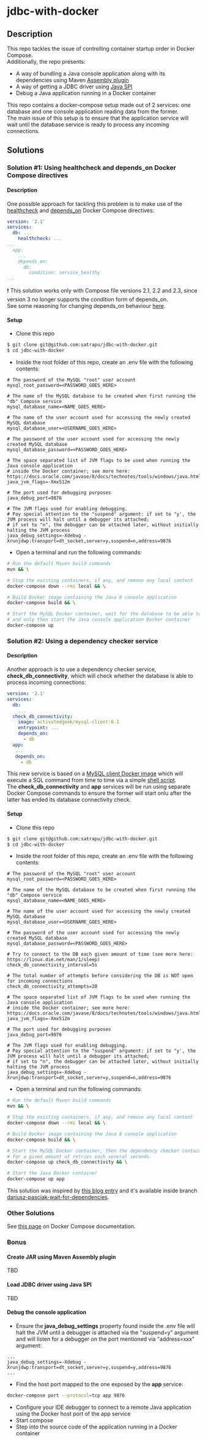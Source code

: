 # jdbc-with-docker  

## Description  
This repo tackles the issue of controlling container startup order in Docker Compose.  
Additionally, the repo presents:
- A way of bundling a Java console application along with its dependencies using Maven [Assembly plugin](http://maven.apache.org/plugins/maven-assembly-plugin/index.html)
- A way of getting a JDBC driver using [Java SPI](https://docs.oracle.com/javase/8/docs/api/java/util/ServiceLoader.html)
- Debug a Java application running in a Docker container

This repo contains a docker-compose setup made out of 2 services: one database and one console application reading data from the former.   
The main issue of this setup is to ensure that the application service will wait until the database service is ready to process any incoming connections.  

## Solutions  
### Solution #1: Using healthcheck and depends_on Docker Compose directives  
#### Description
One possible approach for tackling this problem is to make use of the [healthcheck](https://docs.docker.com/compose/compose-file/compose-file-v2/#healthcheck) and [depends_on](https://docs.docker.com/compose/compose-file/compose-file-v2/#depends_on) Docker Compose directives:  
```yaml
version: '2.1'
services:
  db: ...
    healthcheck: ...
...
  app:
    ...
    depends_on:
      db:
        condition: service_healthy
...
```  

 :exclamation: This solution works only with Compose file versions 2.1, 2.2 and 2.3, since version 3 no longer supports the condition form of depends_on.  
See some reasoning for changing depends_on behaviour [here](https://github.com/docker/compose/issues/4305).

#### Setup  
* Clone this repo 
```bash
$ git clone git@github.com:satrapu/jdbc-with-docker.git
$ cd jdbc-with-docker
```  
* Inside the root folder of this repo, create an .env file with the following contents:
```properties
# The password of the MySQL "root" user account 
mysql_root_password=<PASSWORD_GOES_HERE>

# The name of the MySQL database to be created when first running the "db" Compose service
mysql_database_name=<NAME_GOES_HERE>

# The name of the user account used for accessing the newly created MySQL database
mysql_database_user=<USERNAME_GOES_HERE>

# The password of the user account used for accessing the newly created MySQL database
mysql_database_password=<PASSWORD_GOES_HERE>

# The space separated list of JVM flags to be used when running the Java console application
# inside the Docker container; see more here: https://docs.oracle.com/javase/8/docs/technotes/tools/windows/java.html
java_jvm_flags=-Xmx512m

# The port used for debugging purposes
java_debug_port=9876

# The JVM flags used for enabling debugging.
# Pay special attention to the "suspend" argument: if set to "y', the JVM process will halt until a debugger its attached; 
# if set to "n", the debugger can be attached later, without initially halting the JVM process
java_debug_settings=-Xdebug -Xrunjdwp:transport=dt_socket,server=y,suspend=n,address=9876
``` 
* Open a terminal and run the following commands:  
```bash
# Run the default Maven build commands
mvn && \

# Stop the existing containers, if any, and remove any local content
docker-compose down --rmi local && \

# Build Docker image containing the Java 8 console application
docker-compose build && \

# Start the MySQL Docker container, wait for the database to be able to process incoming connections
# and only then start the Java console application Docker container
docker-compose up
```  

### Solution #2: Using a dependency checker service
#### Description
Another approach is to use a dependency checker service, __check_db_connectivity__, which will check whether the database is able to process incoming connections:
```yaml
version: '2.1'
services:
  db:
    ...
  check_db_connectivity:
    image: activatedgeek/mysql-client:0.1
    entrypoint: ...
    depends_on:
      - db
  app:
   ...
   depends_on:
     - db
```

This new service is based on a [MySQL client Docker image](https://hub.docker.com/r/activatedgeek/mysql-client/) which will execute a SQL command from time to time via a simple [shell script](https://github.com/satrapu/jdbc-with-docker/blob/dariusz-pasciak-wait-for-dependencies/docker-compose.yml#L20).    
The __check_db_connectivity__ and __app__ services will be run using separate Docker Compose commands to ensure the former will start onlu after the latter has ended its database connectivity check.  

#### Setup
* Clone this repo 
```bash
$ git clone git@github.com:satrapu/jdbc-with-docker.git
$ cd jdbc-with-docker
```  
* Inside the root folder of this repo, create an .env file with the following contents:
```properties
# The password of the MySQL "root" user account 
mysql_root_password=<PASSWORD_GOES_HERE>

# The name of the MySQL database to be created when first running the "db" Compose service
mysql_database_name=<NAME_GOES_HERE>

# The name of the user account used for accessing the newly created MySQL database
mysql_database_user=<USERNAME_GOES_HERE>

# The password of the user account used for accessing the newly created MySQL database
mysql_database_password=<PASSWORD_GOES_HERE>

# Try to connect to the DB each given amount of time (see more here: https://linux.die.net/man/1/sleep)
check_db_connectivity_interval=5s

# The total number of attempts before considering the DB is NOT open for incoming connections
check_db_connectivity_attempts=20

# The space separated list of JVM flags to be used when running the Java console application
# inside the Docker container; see more here: https://docs.oracle.com/javase/8/docs/technotes/tools/windows/java.html
java_jvm_flags=-Xmx512m

# The port used for debugging purposes
java_debug_port=9876

# The JVM flags used for enabling debugging.
# Pay special attention to the "suspend" argument: if set to "y', the JVM process will halt until a debugger its attached; 
# if set to "n", the debugger can be attached later, without initially halting the JVM process
java_debug_settings=-Xdebug -Xrunjdwp:transport=dt_socket,server=y,suspend=n,address=9876
``` 

* Open a terminal and run the following commands:  
```bash
# Run the default Maven build commands
mvn && \

# Stop the existing containers, if any, and remove any local content
docker-compose down --rmi local && \

# Build Docker image containing the Java 8 console application
docker-compose build && \

# Start the MySQL Docker container, then the dependency checker container and then run the script which will try to connect to the database
# for a given amount of retries each several seconds.
docker-compose up check_db_connectivity && \

# Start the Java Docker container
docker-compose up app
```  

This solution was inspired by [this blog entry](https://8thlight.com/blog/dariusz-pasciak/2016/10/17/docker-compose-wait-for-dependencies.html) and it's available inside branch [dariusz-pasciak-wait-for-dependencies](https://github.com/satrapu/jdbc-with-docker/blob/dariusz-pasciak-wait-for-dependencies/docker-compose.yml#L18).  

### Other Solutions
See [this page]( https://docs.docker.com/compose/startup-order) on Docker Compose documentation.

### Bonus
#### Create JAR using Maven Assembly plugin
TBD

#### Load JDBC driver using Java SPI
TBD

#### Debug the console application
* Ensure the **java_debug_settings** property found inside the .env file will halt the JVM until a debugger is attached via the "suspend=y" argument and will listen for a debugger on the port mentioned via "address=xxx" argument:
```properties
...
java_debug_settings=-Xdebug -Xrunjdwp:transport=dt_socket,server=y,suspend=y,address=9876
...
```  
* Find the host port mapped to the one exposed by the **app** service:  
```bash
docker-compose port --protocol=tcp app 9876
```  
* Configure your IDE debugger to connect to a remote Java application using the Docker host port of the app service
* Start compose
* Step into the source code of the application running in a Docker container
